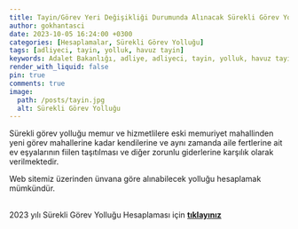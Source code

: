 ```yaml
---
title: Tayin/Görev Yeri Değişikliği Durumunda Alınacak Sürekli Görev Yolluğu Hesaplaması
author: gokhantasci
date: 2023-10-05 16:24:00 +0300
categories: [Hesaplamalar, Sürekli Görev Yolluğu]
tags: [adliyeci, tayin, yolluk, havuz tayin]
keywords: Adalet Bakanlığı, adliye, adliyeci, tayin, yolluk, havuz tayin, sürekli görev yolluğu, tayin parası, tayin yol parası
render_with_liquid: false
pin: true
comments: true
image:
  path: /posts/tayin.jpg
  alt: Sürekli Görev Yolluğu
---
```


Sürekli görev yolluğu memur ve hizmetlilere eski memuriyet mahallinden yeni görev mahallerine kadar kendilerine ve aynı zamanda aile fertlerine ait ev eşyalarının fiilen taşıtılması ve diğer zorunlu giderlerine karşılık olarak verilmektedir.

Web sitemiz üzerinden ünvana göre alınabilecek yolluğu hesaplamak mümkündür.

<br>2023 yılı Sürekli Görev Yolluğu Hesaplaması için [**tıklayınız**](https://adliyeci.com.tr/surekligorev/) 


